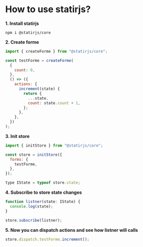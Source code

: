 # How to use statirjs?

**1. Install statirjs**

```shell
npm i @statirjs/core
```

**2. Create forme**

```js
import { createForme } from "@statirjs/core";

const testForme = createForme(
  {
    count: 0,
  },
  () => ({
    actions: {
      increment(state) {
        return {
          ...state,
          count: state.count + 1,
        };
      },
    },
  })
);
```

**3. Init store**

```js
import { initStore } from "@statirjs/core";

const store = initStore({
  forms: {
    testForme,
  },
});

type IState = typeof store.state;
```

**4. Subscribe to store state changes**

```js
function listner(state: IState) {
  console.log(state);
}

store.subscribe(listner);
```

**5. Now you can dispatch actions and see how listner will calls**

```js
store.dispatch.testForme.increment();
```
